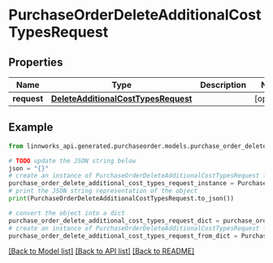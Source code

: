 # PurchaseOrderDeleteAdditionalCostTypesRequest


## Properties

Name | Type | Description | Notes
------------ | ------------- | ------------- | -------------
**request** | [**DeleteAdditionalCostTypesRequest**](DeleteAdditionalCostTypesRequest.md) |  | [optional] 

## Example

```python
from linnworks_api.generated.purchaseorder.models.purchase_order_delete_additional_cost_types_request import PurchaseOrderDeleteAdditionalCostTypesRequest

# TODO update the JSON string below
json = "{}"
# create an instance of PurchaseOrderDeleteAdditionalCostTypesRequest from a JSON string
purchase_order_delete_additional_cost_types_request_instance = PurchaseOrderDeleteAdditionalCostTypesRequest.from_json(json)
# print the JSON string representation of the object
print(PurchaseOrderDeleteAdditionalCostTypesRequest.to_json())

# convert the object into a dict
purchase_order_delete_additional_cost_types_request_dict = purchase_order_delete_additional_cost_types_request_instance.to_dict()
# create an instance of PurchaseOrderDeleteAdditionalCostTypesRequest from a dict
purchase_order_delete_additional_cost_types_request_from_dict = PurchaseOrderDeleteAdditionalCostTypesRequest.from_dict(purchase_order_delete_additional_cost_types_request_dict)
```
[[Back to Model list]](../README.md#documentation-for-models) [[Back to API list]](../README.md#documentation-for-api-endpoints) [[Back to README]](../README.md)


